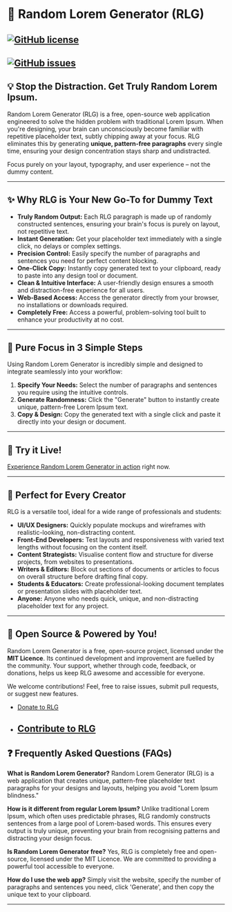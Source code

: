 # 📝 Random Lorem Generator (RLG)

## [![GitHub license](https://img.shields.io/badge/license-MIT-blue.svg)](LICENSE)
## [![GitHub issues](https://img.shields.io/github/issues/israelmartins96/lorempress.svg)](Issues)

## 💡 Stop the Distraction. Get Truly Random Lorem Ipsum.

Random Lorem Generator (RLG) is a free, open-source web application engineered to solve the hidden problem with traditional Lorem Ipsum. When you're designing, your brain can unconsciously become familiar with repetitive placeholder text, subtly chipping away at your focus. RLG eliminates this by generating **unique, pattern-free paragraphs** every single time, ensuring your design concentration stays sharp and undistracted.

Focus purely on your layout, typography, and user experience – not the dummy content.

-----

## ✨ Why RLG is Your New Go-To for Dummy Text

  * **Truly Random Output:** Each RLG paragraph is made up of randomly constructed sentences, ensuring your brain's focus is purely on layout, not repetitive text.
  * **Instant Generation:** Get your placeholder text immediately with a single click, no delays or complex settings.
  * **Precision Control:** Easily specify the number of paragraphs and sentences you need for perfect content blocking.
  * **One-Click Copy:** Instantly copy generated text to your clipboard, ready to paste into any design tool or document.
  * **Clean & Intuitive Interface:** A user-friendly design ensures a smooth and distraction-free experience for all users.
  * **Web-Based Access:** Access the generator directly from your browser, no installations or downloads required.
  * **Completely Free:** Access a powerful, problem-solving tool built to enhance your productivity at no cost.

-----

## 🚀 Pure Focus in 3 Simple Steps

Using Random Lorem Generator is incredibly simple and designed to integrate seamlessly into your workflow:

1.  **Specify Your Needs:** Select the number of paragraphs and sentences you require using the intuitive controls.
2.  **Generate Randomness:** Click the "Generate" button to instantly create unique, pattern-free Lorem Ipsum text.
3.  **Copy & Design:** Copy the generated text with a single click and paste it directly into your design or document.

-----

## 🧪 Try it Live\!

[Experience Random Lorem Generator in action](https://lightbulbdevs.com/random-lorem-generator/app/v2/) right now.

-----

## 🎯 Perfect for Every Creator

RLG is a versatile tool, ideal for a wide range of professionals and students:

  * **UI/UX Designers:** Quickly populate mockups and wireframes with realistic-looking, non-distracting content.
  * **Front-End Developers:** Test layouts and responsiveness with varied text lengths without focusing on the content itself.
  * **Content Strategists:** Visualise content flow and structure for diverse projects, from websites to presentations.
  * **Writers & Editors:** Block out sections of documents or articles to focus on overall structure before drafting final copy.
  * **Students & Educators:** Create professional-looking document templates or presentation slides with placeholder text.
  * **Anyone:** Anyone who needs quick, unique, and non-distracting placeholder text for any project.

-----

## 🤝 Open Source & Powered by You\!

Random Lorem Generator is a free, open-source project, licensed under the **MIT Licence**. Its continued development and improvement are fuelled by the community. Your support, whether through code, feedback, or donations, helps us keep RLG awesome and accessible for everyone.

We welcome contributions\! Feel, free to raise issues, submit pull requests, or suggest new features.

  * [Donate to RLG](https://lightbulbdevs.com/random-lorem-generator/donate/)
  * ## [Contribute to RLG](https://github.com/israelmartins96/lorempress/blob/master/CONTRIBUTING.md)

## ❓ Frequently Asked Questions (FAQs)

**What is Random Lorem Generator?**
Random Lorem Generator (RLG) is a web application that creates unique, pattern-free placeholder text paragraphs for your designs and layouts, helping you avoid "Lorem Ipsum blindness."

**How is it different from regular Lorem Ipsum?**
Unlike traditional Lorem Ipsum, which often uses predictable phrases, RLG randomly constructs sentences from a large pool of Lorem-based words. This ensures every output is truly unique, preventing your brain from recognising patterns and distracting your design focus.

**Is Random Lorem Generator free?**
Yes, RLG is completely free and open-source, licensed under the MIT Licence. We are committed to providing a powerful tool accessible to everyone.

**How do I use the web app?**
Simply visit the website, specify the number of paragraphs and sentences you need, click 'Generate', and then copy the unique text to your clipboard.

-----
